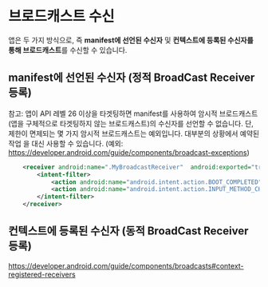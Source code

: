 # 브로드캐스트 수신
앱은 두 가지 방식으로, 즉 **manifest에 선언된 수신자** 및 **컨텍스트에 등록된 수신자를 통해 브로드캐스트**를 수신할 수 있습니다.

## manifest에 선언된 수신자 (정적 BroadCast Receiver 등록)
참고: 앱이 API 레벨 26 이상을 타겟팅하면 manifest를 사용하여 암시적 브로드캐스트(앱을 구체적으로 타겟팅하지 않는 브로드캐스트)의 수신자를 선언할 수 없습니다. 단, 제한이 면제되는 몇 가지 암시적 브로드캐스트는 예외입니다. 대부분의 상황에서 예약된 작업 을 대신 사용할 수 있습니다. (예외: https://developer.android.com/guide/components/broadcast-exceptions)

``` xml
    <receiver android:name=".MyBroadcastReceiver"  android:exported="true">
        <intent-filter>
            <action android:name="android.intent.action.BOOT_COMPLETED"/>
            <action android:name="android.intent.action.INPUT_METHOD_CHANGED" />
        </intent-filter>
    </receiver>  
```

## 컨텍스트에 등록된 수신자 (동적 BroadCast Receiver 등록)

https://developer.android.com/guide/components/broadcasts#context-registered-receivers
